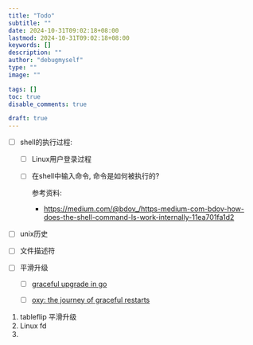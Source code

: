 ```yaml
---
title: "Todo"
subtitle: ""
date: 2024-10-31T09:02:18+08:00
lastmod: 2024-10-31T09:02:18+08:00
keywords: []
description: ""
author: "debugmyself"
type: ""
image: ""

tags: []
toc: true
disable_comments: true

draft: true
---
```




- [ ] shell的执行过程:

  - [ ] Linux用户登录过程

  - [ ] 在shell中输入命令, 命令是如何被执行的?

    参考资料:

    * https://medium.com/@bdov_/https-medium-com-bdov-how-does-the-shell-command-ls-work-internally-11ea701fa1d2

- [ ] unix历史

- [ ] 文件描述符

- [ ] 平滑升级

  - [ ] [graceful upgrade in go](https://blog.cloudflare.com/graceful-upgrades-in-go/)
  - [ ] [oxy: the journey of graceful restarts](https://blog.cloudflare.com/graceful-upgrades-in-go/)



1. tableflip 平滑升级
2. Linux fd
3. 
